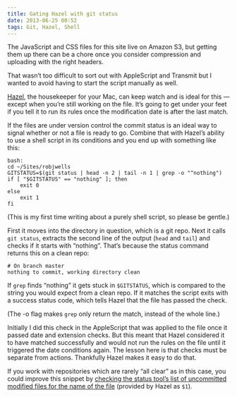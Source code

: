 ```yaml
---
title: Gating Hazel with git status
date: 2013-06-25 00:52
tags: Git, Hazel, Shell
---
```


The JavaScript and CSS files for this site live on Amazon S3, but getting them up there can be a chore once you consider compression and uploading with the right headers.

That wasn’t too difficult to sort out with AppleScript and Transmit but I wanted to avoid having to start the script manually as well.

[Hazel][], the housekeeper for your Mac, can keep watch and is ideal for this — except when you’re still working on the file. It’s going to get under your feet if you tell it to run its rules once the modification date is after the last match.

[Hazel]: http://www.noodlesoft.com/hazel.php

If the files are under version control the commit status is an ideal way to signal whether or not a file is ready to go. Combine that with Hazel’s ability to use a shell script in its conditions and you end up with something like this:

    bash:
    cd ~/Sites/robjwells
    GITSTATUS=$(git status | head -n 2 | tail -n 1 | grep -o "^nothing")
    if [ "$GITSTATUS" == "nothing" ]; then
        exit 0
    else
        exit 1
    fi

(This is my first time writing about a purely shell script, so please be gentle.)

First it moves into the directory in question, which is a git repo.
Next it calls `git status`, extracts the second line of the output (`head` and `tail`) and checks if it starts with “nothing”. That’s because the status command returns this on a clean repo:

    # On branch master
    nothing to commit, working directory clean

If `grep` finds “nothing” it gets stuck in `$GITSTATUS`, which is compared to the string you would expect from a clean repo. If it matches the script exits with a success status code, which tells Hazel that the file has passed the check.

(The -o flag makes `grep` only return the match, instead of the whole line.)

Initially I did this check in the AppleScript that was applied to the file once it passed date and extension checks. But this meant that Hazel considered it to have matched successfully and would not run the rules on the file until it triggered the date conditions again. The lesson here is that checks must be separate from actions. Thankfully Hazel makes it easy to do that.

If you work with repositories which are rarely “all clear” as in this case, you could improve this snippet by [checking the status tool’s list of uncommitted modified files for the name of the file][update] (provided by Hazel as `$1`).

[update]: /2013/06/more-precise-git-status-gating/
